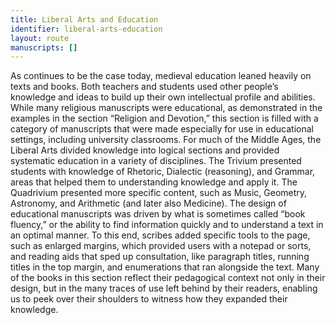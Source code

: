 ```yaml
---
title: Liberal Arts and Education
identifier: liberal-arts-education
layout: route
manuscripts: []
---
```


As continues to be the case today, medieval education leaned heavily on texts
and books.
Both teachers and students used other people’s knowledge and ideas to build up
their own intellectual profile and abilities.
While many religious manuscripts were educational, as demonstrated in the
examples in the section “Religion and Devotion,” this section is filled with a
category of manuscripts that were made especially for use in educational
settings, including university classrooms.
For much of the Middle Ages, the Liberal Arts divided knowledge into logical
sections and provided systematic education in a variety of disciplines.
The Trivium presented students with knowledge of Rhetoric, Dialectic
(reasoning), and Grammar, areas that helped them to understanding knowledge
and apply it.
The Quadrivium presented more specific content, such as Music, Geometry,
Astronomy, and Arithmetic (and later also Medicine).
The design of educational manuscripts was driven by what is sometimes called
“book fluency,” or the ability to find information quickly and to understand
a text in an optimal manner.
To this end, scribes added specific tools to the page, such as enlarged
margins, which provided users with a notepad or sorts, and reading aids that
sped up consultation, like paragraph titles, running titles in the top margin,
and enumerations that ran alongside the text.
Many of the books in this section reflect their pedagogical context not only
in their design, but in the many traces of use left behind by their readers,
enabling us to peek over their shoulders to witness how they expanded their
knowledge.
